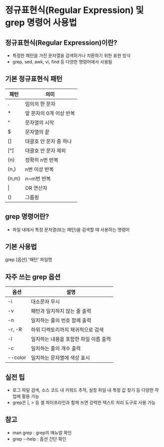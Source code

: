 # 정규표현식(Regular Expression) 및 grep 명령어 사용법

## 정규표현식(Regular Expression)이란?
- 특정한 패턴을 가진 문자열을 검색하거나 치환하기 위한 표현 방식
- grep, sed, awk, vi, find 등 다양한 명령어에서 사용됨

## 기본 정규표현식 패턴

| 패턴   | 의미                         |
|--------|------------------------------|
| .      | 임의의 한 문자               |
| *      | 앞 문자의 0개 이상 반복      |
| ^      | 문자열의 시작                |
| $      | 문자열의 끝                  |
| []     | 대괄호 안 문자 중 하나       |
| [^]    | 대괄호 안 문자 제외          |
| {n}    | 정확히 n번 반복              |
| {n,}   | n번 이상 반복                |
| {n,m}  | n~m번 반복                   |
| \|     | OR 연산자                    |
| ()     | 그룹핑                       |

## grep 명령어란?
- 파일 내에서 특정 문자열(또는 패턴)을 검색할 때 사용하는 명령어

## 기본 사용법
grep [옵션] '패턴' 파일명

## 자주 쓰는 grep 옵션

| 옵션       | 설명                                   |
|------------|----------------------------------------|
| -i         | 대소문자 무시                          |
| -v         | 패턴과 일치하지 않는 줄 출력           |
| -n         | 일치하는 줄의 번호 함께 출력           |
| -r, -R     | 하위 디렉토리까지 재귀적으로 검색      |
| -l         | 일치하는 내용을 포함한 파일 이름 출력  |
| -c         | 일치하는 줄의 개수 출력                |
| --color    | 일치하는 문자열에 색상 표시            |

## 실전 팁
- 로그 파일 검색, 소스 코드 내 키워드 추적, 설정 파일 내 특정 값 찾기 등 다양한 작업에 활용 가능
- grep은 |, > 등 셸 파이프라인과 함께 쓰면 강력한 텍스트 처리 도구로 사용 가능

## 참고
- man grep : grep의 매뉴얼 확인
- grep --help : 옵션 간단 확인
